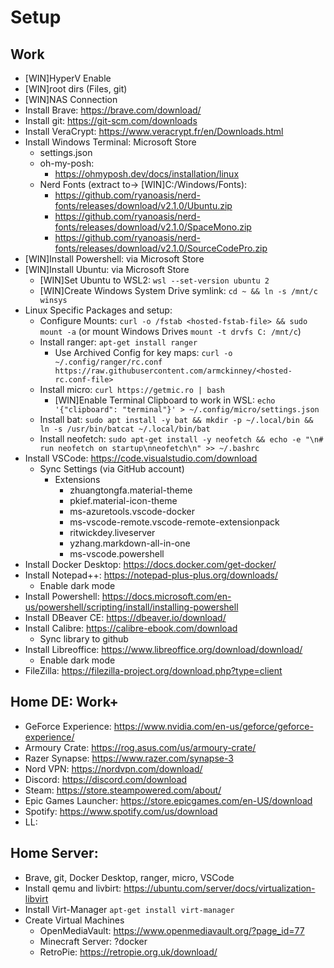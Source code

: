 # Setup

## Work
- [WIN]HyperV Enable
- [WIN]root dirs (Files, git)
- [WIN]NAS Connection
- Install Brave: https://brave.com/download/
- Install git: https://git-scm.com/downloads
- Install VeraCrypt: https://www.veracrypt.fr/en/Downloads.html
- Install Windows Terminal: Microsoft Store
  - settings.json
  - oh-my-posh:
  	- https://ohmyposh.dev/docs/installation/linux
  - Nerd Fonts (extract to-> [WIN]C:/Windows/Fonts):
  	- https://github.com/ryanoasis/nerd-fonts/releases/download/v2.1.0/Ubuntu.zip
  	- https://github.com/ryanoasis/nerd-fonts/releases/download/v2.1.0/SpaceMono.zip
  	- https://github.com/ryanoasis/nerd-fonts/releases/download/v2.1.0/SourceCodePro.zip
- [WIN]Install Powershell: via Microsoft Store
- [WIN]Install Ubuntu: via Microsoft Store
  - [WIN]Set Ubuntu to WSL2: `wsl --set-version ubuntu 2`
  - [WIN]Create Windows System Drive symlink: `cd ~ && ln -s /mnt/c winsys`
- Linux Specific Packages and setup:
  - Configure Mounts: `curl -o /fstab <hosted-fstab-file> && sudo mount -a` (or mount Windows Drives `mount -t drvfs C: /mnt/c`)
  - Install ranger: `apt-get install ranger`
    - Use Archived Config for key maps: `curl -o ~/.config/ranger/rc.conf https://raw.githubusercontent.com/armckinney/<hosted-rc.conf-file>`
  - Install micro: `curl https://getmic.ro | bash`
    - [WIN]Enable Terminal Clipboard to work in WSL: `echo '{"clipboard": "terminal"}' > ~/.config/micro/settings.json`
  - Install bat: `sudo apt install -y bat && mkdir -p ~/.local/bin && ln -s /usr/bin/batcat ~/.local/bin/bat`
  - Install neofetch: `sudo apt-get install -y neofetch && echo -e "\n# run neofetch on startup\nneofetch\n" >> ~/.bashrc`
- Install VSCode: https://code.visualstudio.com/download
  - Sync Settings (via GitHub account)
  	- Extensions
  	  - zhuangtongfa.material-theme
  	  - pkief.material-icon-theme
  	  - ms-azuretools.vscode-docker
  	  - ms-vscode-remote.vscode-remote-extensionpack
  	  - ritwickdey.liveserver
  	  - yzhang.markdown-all-in-one
  	  - ms-vscode.powershell
- Install Docker Desktop: https://docs.docker.com/get-docker/
- Install Notepad++: https://notepad-plus-plus.org/downloads/
  - Enable dark mode
- Install Powershell: https://docs.microsoft.com/en-us/powershell/scripting/install/installing-powershell
- Install DBeaver CE: https://dbeaver.io/download/
- Install Calibre: https://calibre-ebook.com/download
  - Sync library to github
- Install Libreoffice: https://www.libreoffice.org/download/download/
  - Enable dark mode
- FileZilla: https://filezilla-project.org/download.php?type=client


## Home DE: Work+
- GeForce Experience: https://www.nvidia.com/en-us/geforce/geforce-experience/
- Armoury Crate: https://rog.asus.com/us/armoury-crate/
- Razer Synapse: https://www.razer.com/synapse-3
- Nord VPN: https://nordvpn.com/download/
- Discord: https://discord.com/download
- Steam: https://store.steampowered.com/about/
- Epic Games Launcher: https://store.epicgames.com/en-US/download
- Spotify: https://www.spotify.com/us/download
- LL: <LL>


## Home Server:
- Brave, git, Docker Desktop, ranger, micro, VSCode
- Install qemu and livbirt: https://ubuntu.com/server/docs/virtualization-libvirt
- Install Virt-Manager `apt-get install virt-manager`
- Create Virtual Machines
  - OpenMediaVault: https://www.openmediavault.org/?page_id=77
  - Minecraft Server: ?docker
  - RetroPie: https://retropie.org.uk/download/
